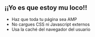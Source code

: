 ## ¡¡Yo es que estoy mu loco!!
* Haz que toda tu página sea AMP
* No cargues CSS ni Javascript externos
* Usa la caché del navegador del usuario
